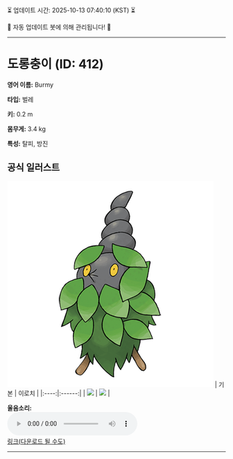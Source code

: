 
⏳ 업데이트 시간: 2025-10-13 07:40:10 (KST) ⏳

🤖 자동 업데이트 봇에 의해 관리됩니다! 🤖

---

# 도롱충이 (ID: 412)
**영어 이름:** Burmy

**타입:** 벌레

**키:** 0.2 m

**몸무게:** 3.4 kg

**특성:** 탈피, 방진

## 공식 일러스트
![](https://raw.githubusercontent.com/PokeAPI/sprites/master/sprites/pokemon/other/official-artwork/412.png)
| 기본 | 이로치 |
|:----:|:------:|
| <img src="http://play.pokemonshowdown.com/sprites/ani/burmy.gif" width="200"> | <img src="http://play.pokemonshowdown.com/sprites/ani-shiny/burmy.gif" width="200"> |

**울음소리:**<br><audio controls src="https://raw.githubusercontent.com/PokeAPI/cries/main/cries/pokemon/latest/412.ogg"></audio><br> [링크(다운로드 될 수도)](https://raw.githubusercontent.com/PokeAPI/cries/main/cries/pokemon/latest/412.ogg)


---
